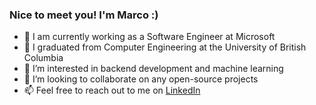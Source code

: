 ### Nice to meet you! I'm Marco :)
- 💼 I am currently working as a Software Engineer at Microsoft
- 🏫 I graduated from Computer Engineering at the University of British Columbia
- 👀 I’m interested in backend development and machine learning
- 💞️ I’m looking to collaborate on any open-source projects
- 📫 Feel free to reach out to me on [LinkedIn](https://linkedin.com/in/marcoser/)

<!---
Resocram/Resocram is a ✨ special ✨ repository because its `README.md` (this file) appears on your GitHub profile.
You can click the Preview link to take a look at your changes.
--->
